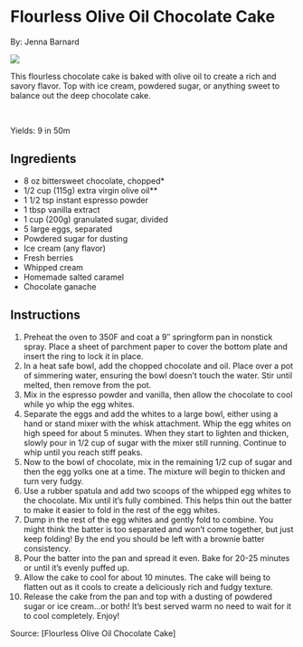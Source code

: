 # Flourless Olive Oil Chocolate Cake

By: Jenna Barnard

![](https://butternutbakeryblog.com/wp-content/uploads/2020/04/flourless-chocolate-cake-225x225.jpg)

<p>This flourless chocolate cake is baked with olive oil to create a rich and savory flavor. Top with ice cream, powdered sugar, or anything sweet to balance out the deep chocolate cake.</p>
<p>&nbsp;</p>

Yields: 9 in 50m

## Ingredients
- 8 oz bittersweet chocolate, chopped*
- 1/2 cup (115g) extra virgin olive oil**
- 1 1/2 tsp instant espresso powder
- 1 tbsp vanilla extract
- 1 cup (200g) granulated sugar, divided
- 5 large eggs, separated
- Powdered sugar for dusting
- Ice cream (any flavor)
- Fresh berries
- Whipped cream
- Homemade salted caramel
- Chocolate ganache

## Instructions
1. Preheat the oven to 350F and coat a 9&#8243; springform pan in nonstick spray. Place a sheet of parchment paper to cover the bottom plate and insert the ring to lock it in place.
2. In a heat safe bowl, add the chopped chocolate and oil. Place over a pot of simmering water, ensuring the bowl doesn&#8217;t touch the water. Stir until melted, then remove from the pot.
3. Mix in the espresso powder and vanilla, then allow the chocolate to cool while yo whip the egg whites.
4. Separate the eggs and add the whites to a large bowl, either using a hand or stand mixer with the whisk attachment. Whip the egg whites on high speed for about 5 minutes. When they start to lighten and thicken, slowly pour in 1/2 cup of sugar with the mixer still running. Continue to whip until you reach stiff peaks.
5. Now to the bowl of chocolate, mix in the remaining 1/2 cup of sugar and then the egg yolks one at a time. The mixture will begin to thicken and turn very fudgy.
6. Use a rubber spatula and add two scoops of the whipped egg whites to the chocolate. Mix until it&#8217;s fully combined. This helps thin out the batter to make it easier to fold in the rest of the egg whites.
7. Dump in the rest of the egg whites and gently fold to combine. You might think the batter is too separated and won&#8217;t come together, but just keep folding! By the end you should be left with a brownie batter consistency.
8. Pour the batter into the pan and spread it even. Bake for 20-25 minutes or until it&#8217;s evenly puffed up.
9. Allow the cake to cool for about 10 minutes. The cake will being to flatten out as it cools to create a deliciously rich and fudgy texture.
10. Release the cake from the pan and top with a dusting of powdered sugar or ice cream&#8230;or both! It&#8217;s best served warm no need to wait for it to cool completely. Enjoy!

Source: [Flourless Olive Oil Chocolate Cake]